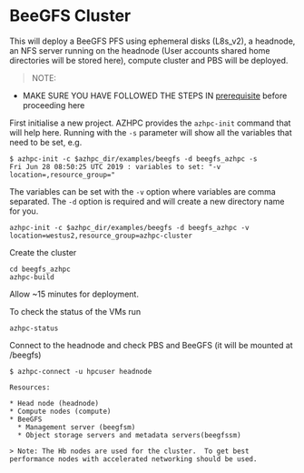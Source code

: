 # BeeGFS Cluster

This will deploy a BeeGFS PFS using ephemeral disks (L8s_v2), a headnode, an NFS server running on the headnode (User accounts shared home directories will be stored here), compute cluster and PBS will be deployed.

>NOTE:
- MAKE SURE YOU HAVE FOLLOWED THE STEPS IN [prerequisite](../../tutorials/prerequisites.md) before proceeding here

First initialise a new project.  AZHPC provides the `azhpc-init` command that will help here.  Running with the `-s` parameter will show all the variables that need to be set, e.g.

```
$ azhpc-init -c $azhpc_dir/examples/beegfs -d beegfs_azhpc -s
Fri Jun 28 08:50:25 UTC 2019 : variables to set: "-v location=,resource_group="
```

The variables can be set with the `-v` option where variables are comma separated.  The `-d` option is required and will create a new directory name for you.

```
azhpc-init -c $azhpc_dir/examples/beegfs -d beegfs_azhpc -v location=westus2,resource_group=azhpc-cluster
```

Create the cluster

```
cd beegfs_azhpc
azhpc-build
```

Allow ~15 minutes for deployment.

To check the status of the VMs run
```
azhpc-status
```
Connect to the headnode and check PBS and BeeGFS (it will be mounted at /beegfs)

```
$ azhpc-connect -u hpcuser headnode

Resources:

* Head node (headnode)
* Compute nodes (compute)
* BeeGFS
  * Management server (beegfsm)
  * Object storage servers and metadata servers(beegfssm)

> Note: The Hb nodes are used for the cluster.  To get best performance nodes with accelerated networking should be used.


